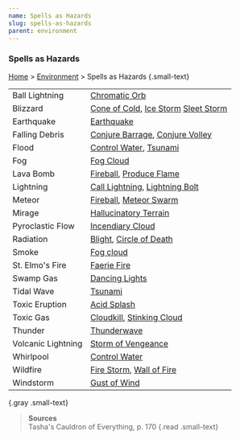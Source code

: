 ```yaml
---
name: Spells as Hazards
slug: spells-as-hazards
parent: environment
---
```

### Spells as Hazards
[Home](dm-operations-center) > [Environment](environment) > Spells as Hazards {.small-text}

| ||
|--------------------|--------------------------------------|
| Ball Lightning     | [Chromatic Orb](/spell/chromatic-orb) |
| Blizzard           | [Cone of Cold](/spell/cone-of-cold), [Ice Storm](/spell/ice-storm) [Sleet Storm](/spell/sleet-storm) |
| Earthquake         | [Earthquake](/spell/earthquake) |
| Falling Debris     | [Conjure Barrage](/spell/conjure-barrage), [Conjure Volley](/spell/conjure-volley) |
| Flood              | [Control Water](/spell/control-water), [Tsunami](/spell/tsunami) |
| Fog                | [Fog Cloud](/spell/fog-cloud) |
| Lava Bomb          | [Fireball](/spell/fireball), [Produce Flame](/spell/produce-flame) |
| Lightning          | [Call Lightning](/spell/call-lightning), [Lightning Bolt](/spell/lightning-bolt) |
| Meteor             | [Fireball](/spell/fireball), [Meteor Swarm](/spell/meteor-swarm) |
| Mirage             | [Hallucinatory Terrain](/spell/hallucinatory-terrain) |
| Pyroclastic Flow   | [Incendiary Cloud](/spell/incendiary-cloud) |
| Radiation          | [Blight](/spell/blight), [Circle of Death](/spell/circle-of-death) |
| Smoke              | [Fog cloud](/spell/fog-cloud) |
| St. Elmo's Fire    | [Faerie Fire](/spell/faerie-fire) |
| Swamp Gas          | [Dancing Lights](/spell/dancing-lights) |
| Tidal Wave         | [Tsunami](/spell/tsunami) |
| Toxic Eruption     | [Acid Splash](/spell/acid-splash) |
| Toxic Gas          | [Cloudkill](/spell/cloudkill), [Stinking Cloud](/spell/stinking-cloud)  |
| Thunder            | [Thunderwave](/spell/thunderwave) |
| Volcanic Lightning | [Storm of Vengeance](/spell/storm-of-vengeance) |
| Whirlpool          | [Control Water](/spell/control-water) |
| Wildfire           | [Fire Storm](/spell/fire-storm), [Wall of Fire](/spell/wall-of-fire) |
| Windstorm          | [Gust of Wind](/spell/gust-of-wind) |
{.gray .small-text}

> **Sources** <br/>
> Tasha's Cauldron of Everything, p. 170
{.read .small-text}
 